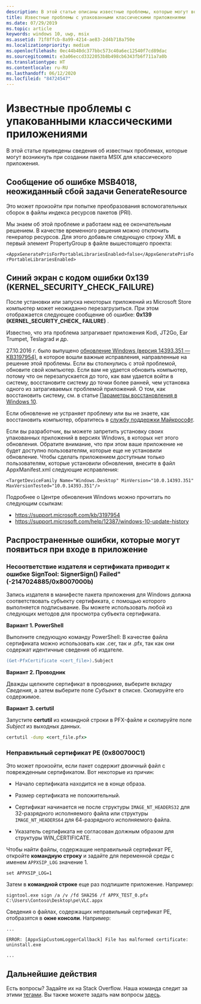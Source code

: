 ```yaml
---
description: В этой статье описаны известные проблемы, которые могут возникнуть при создании пакета MSIX для классического приложения.
title: Известные проблемы с упакованными классическими приложениями
ms.date: 07/29/2019
ms.topic: article
keywords: windows 10, uwp, msix
ms.assetid: 71f8ffcb-8a99-4214-ae83-2d4b718a750e
ms.localizationpriority: medium
ms.openlocfilehash: 0ec44b40dc377bbc573c40a6ec12540f7cd89dac
ms.sourcegitcommit: e3a06eccd3322053b8b498cb6343fb6f711a7a0b
ms.translationtype: HT
ms.contentlocale: ru-RU
ms.lasthandoff: 06/12/2020
ms.locfileid: "84724547"
---
```

# <a name="known-issues-with-packaged-desktop-apps"></a>Известные проблемы с упакованными классическими приложениями

В этой статье приведены сведения об известных проблемах, которые могут возникнуть при создании пакета MSIX для классического приложения.

## <a name="you-receive-the-error----msb4018-the-generateresource-task-failed-unexpectedly"></a>Сообщение об ошибке MSB4018, неожиданный сбой задачи GenerateResource

Это может произойти при попытке преобразования вспомогательных сборок в файлы индекса ресурсов пакетов (PRI).

Мы знаем об этой проблеме и работаем над ее окончательным решением. В качестве временного решения можно отключить генератор ресурсов. Для этого добавьте следующую строку XML в первый элемент PropertyGroup в файле вышестоящего проекта:

``<AppxGeneratePrisForPortableLibrariesEnabled>false</AppxGeneratePrisForPortableLibrariesEnabled>``

## <a name="blue-screen-with-error-code-0x139-kernel_security_check_failure"></a>Синий экран с кодом ошибки 0x139 (KERNEL_SECURITY_CHECK_FAILURE)

После установки или запуска некоторых приложений из Microsoft Store компьютер может неожиданно перезагрузиться. При этом отображается следующее сообщение об ошибке: **0x139 (KERNEL\_SECURITY\_CHECK\_ FAILURE)** .

Известно, что эта проблема затрагивает приложения Kodi, JT2Go, Ear Trumpet, Teslagrad и др.

27.10.2016 г. было выпущено [обновление Windows (версия 14393.351 — KB3197954)](https://support.microsoft.com/kb/3197954), в которое вошли важные исправления, направленные на решение этой проблемы. Если вы столкнулись с этой проблемой, обновите свой компьютер. Если вам не удается обновить компьютер, потому что он перезапускается до того, как вам удается войти в систему, восстановите систему до точки более ранней, чем установка одного из затрагиваемых проблемой приложений. О том, как восстановить систему, см. в статье [Параметры восстановления в Windows 10](https://support.microsoft.com/help/12415/windows-10-recovery-options).

Если обновление не устраняет проблему или вы не знаете, как восстановить компьютер, обратитесь в [службу поддержки Майкрософт](https://support.microsoft.com/contactus/).

Если вы разработчик, вы можете запретить установку своих упакованных приложений в версиях Windows, в которых нет этого обновления. Обратите внимание, что при этом ваше приложение не будет доступно пользователям, которые еще не установили обновление. Чтобы сделать приложением доступным только пользователям, которые установили обновления, внесите в файл AppxManifest.xml следующие исправления:

```<TargetDeviceFamily Name="Windows.Desktop" MinVersion="10.0.14393.351" MaxVersionTested="10.0.14393.351"/>```

Подробнее о Центре обновления Windows можно прочитать по следующим ссылкам:
* https://support.microsoft.com/kb/3197954
* https://support.microsoft.com/help/12387/windows-10-update-history

## <a name="common-errors-that-can-appear-when-you-sign-your-app"></a>Распространенные ошибки, которые могут появиться при входе в приложение

### <a name="publisher-and-cert-mismatch-causes-signtool-error-error-signersign-failed--21470248850x8007000b"></a>Несоответствие издателя и сертификата приводит к ошибке SignTool: SignerSign() Failed" (-2147024885/0x8007000b)

Запись издателя в манифесте пакета приложения для Windows должна соответствовать субъекту сертификата, с помощью которого выполняется подписывание.  Вы можете использовать любой из следующих методов для просмотра субъекта сертификата.

**Вариант 1. PowerShell**

Выполните следующую команду PowerShell: В качестве файла сертификата можно использовать как .cer, так и .pfx, так как они содержат идентичные сведения об издателе.

```ps
(Get-PfxCertificate <cert_file>).Subject
```

**Вариант 2. Проводник**

Дважды щелкните сертификат в проводнике, выберите вкладку *Сведения*, а затем выберите поле *Субъект* в списке. Скопируйте его содержимое.

**Вариант 3. certutil**

Запустите **certutil** из командной строки в PFX-файле и скопируйте поле *Subject* из выходных данных.

```cmd
certutil -dump <cert_file.pfx>
```

<a id="bad-pe-cert"></a>

### <a name="bad-pe-certificate-0x800700c1"></a>Неправильный сертификат PE (0x800700C1)

Это может произойти, если пакет содержит двоичный файл с поврежденным сертификатом. Вот некоторые из причин:

* Начало сертификата находится не в конце образа.  

* Размер сертификата не положительный.

* Сертификат начинается не после структуры `IMAGE_NT_HEADERS32` для 32-разрядного исполняемого файла или структуры `IMAGE_NT_HEADERS64` для 64-разрядного исполняемого файла.

* Указатель сертификата не согласован должным образом для структуры WIN_CERTIFICATE.

Чтобы найти файлы, содержащие неправильный сертификат PE, откройте **командную строку** и задайте для переменной среды с именем `APPXSIP_LOG` значение 1.

```
set APPXSIP_LOG=1
```

Затем в **командной строке** еще раз подпишите приложение. Например:

```
signtool.exe sign /a /v /fd SHA256 /f APPX_TEST_0.pfx C:\Users\Contoso\Desktop\pe\VLC.appx
```

Сведения о файлах, содержащих неправильный сертификат PE, отобразятся в **окне консоли**. Например:

```
...

ERROR: [AppxSipCustomLoggerCallback] File has malformed certificate: uninstall.exe

...   
```

## <a name="next-steps"></a>Дальнейшие действия

Есть вопросы? Задайте их на Stack Overflow. Наша команда следит за этими [тегами](https://stackoverflow.com/questions/tagged/project-centennial+or+desktop-bridge). Вы также можете задать нам вопросы [здесь](https://social.msdn.microsoft.com/Forums/en-US/home?filter=alltypes&sort=relevancedesc&searchTerm=%5BDesktop%20Converter%5D).
